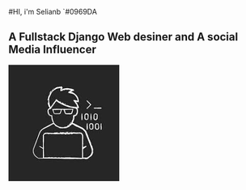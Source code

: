 #HI, i'm Selianb `#0969DA
## A Fullstack Django Web desiner and A social Media Influencer
![Selian](images/avatar.jpg)


